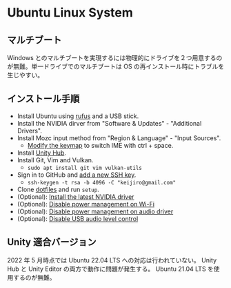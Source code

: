 # Ubuntu Linux System

## マルチブート

Windows とのマルチブートを実現するには物理的にドライブを２つ用意するのが無難。単一ドライブでのマルチブートは OS の再インストール時にトラブルを生じやすい。

## インストール手順

- Install Ubuntu using [rufus](https://rufus.ie/) and a USB stick.
- Install the NVIDIA dirver from "Software & Updates" - "Additional Drivers".
- Install Mozc input method from "Region & Language" - "Input Sources".
  - [Modify the keymap](https://qiita.com/nabenabe0928/items/09affae67df9c150ad50) to switch IME with ctrl + space.
- Install [Unity Hub](https://public-cdn.cloud.unity3d.com/hub/prod/UnityHub.AppImage).
- Install Git, Vim and Vulkan.
  - `sudo apt install git vim vulkan-utils`
- Sign in to GitHub and [add a new SSH key](https://github.com/settings/keys).
  - `ssh-keygen -t rsa -b 4096 -C "keijiro@gmail.com"`
- Clone [dotfiles](https://github.com/keijiro/dotfiles) and run `setup`.
- (Optional): [Install the latest NVIDIA driver](https://linuxconfig.org/how-to-install-the-nvidia-drivers-on-ubuntu-18-04-bionic-beaver-linux)
- (Optional): [Disable power management on Wi-Fi](https://unix.stackexchange.com/questions/269661/how-to-turn-off-wireless-power-management-permanently)
- (Optional): [Disable power management on audio driver](https://ubuntuforums.org/showthread.php?t=1897012&p=11546745#post11546745)
- (Optional): [Disable USB audio level control](https://askubuntu.com/questions/65565/headphone-output-is-far-too-loud)

## Unity 適合バージョン

2022 年 5 月時点では Ubuntu 22.04 LTS への対応は行われていない。 Unity Hub と Unity Editor の両方で動作に問題が発生する。 Ubuntu 21.04 LTS を使用するのが無難。
